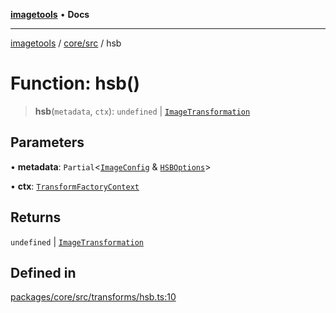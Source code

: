[**imagetools**](../../../README.md) • **Docs**

***

[imagetools](../../../modules.md) / [core/src](../README.md) / hsb

# Function: hsb()

> **hsb**(`metadata`, `ctx`): `undefined` \| [`ImageTransformation`](../type-aliases/ImageTransformation.md)

## Parameters

• **metadata**: `Partial`\<[`ImageConfig`](../type-aliases/ImageConfig.md) & [`HSBOptions`](../interfaces/HSBOptions.md)\>

• **ctx**: [`TransformFactoryContext`](../interfaces/TransformFactoryContext.md)

## Returns

`undefined` \| [`ImageTransformation`](../type-aliases/ImageTransformation.md)

## Defined in

[packages/core/src/transforms/hsb.ts:10](https://github.com/JonasKruckenberg/imagetools/blob/b6421598cd4879d5c28755c1d558f8b5955cc5a1/packages/core/src/transforms/hsb.ts#L10)
